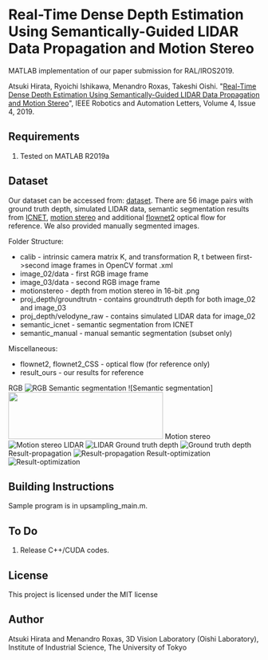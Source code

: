 # Real-Time Dense Depth Estimation Using Semantically-Guided LIDAR Data Propagation and Motion Stereo

MATLAB implementation of our paper submission for RAL/IROS2019.

Atsuki Hirata, Ryoichi Ishikawa, Menandro Roxas, Takeshi Oishi. "[Real-Time Dense Depth Estimation Using Semantically-Guided LIDAR Data Propagation and Motion Stereo](https://ieeexplore.ieee.org/document/8756107)", IEEE Robotics and Automation Letters, Volume 4, Issue 4, 2019.

## Requirements
1. Tested on MATLAB R2019a

## Dataset
Our dataset can be accessed from: [dataset](http://b2.cvl.iis.u-tokyo.ac.jp/~roxas/data_iros2019_open.zip). There are 56 image pairs with ground truth depth, simulated LIDAR data, semantic segmentation results from [ICNET](https://github.com/hellochick/ICNet-tensorflow), [motion stereo](https://github.com/menandro/Reconflow) and additional [flownet2](https://github.com/lmb-freiburg/flownet2) optical flow for reference. We also provided manually segmented images.

Folder Structure:
* calib - intrinsic camera matrix K, and transformation R, t between first->second image frames in OpenCV format .xml 
* image_02/data - first RGB image frame
* image_03/data - second RGB image frame
* motionstereo - depth from motion stereo in 16-bit .png
* proj_depth/groundtrutn - contains groundtruth depth for both image_02 and image_03 
* proj_depth/velodyne_raw - contains simulated LIDAR data for image_02
* semantic_icnet - semantic segmentation from ICNET
* semantic_manual - manual semantic segmentation (subset only)

Miscellaneous:
* flownet2, flownet2_CSS - optical flow (for reference only)
* result_ours - our results for reference

RGB
![RGB](http://b2.cvl.iis.u-tokyo.ac.jp/~roxas/image.png)
Semantic segmentation
![Semantic segmentation]<img src="http://b2.cvl.iis.u-tokyo.ac.jp/~roxas/semantic.png" width="310" height="94">
Motion stereo
![Motion stereo](http://b2.cvl.iis.u-tokyo.ac.jp/~roxas/motionstereo.png)
LIDAR
![LIDAR](http://b2.cvl.iis.u-tokyo.ac.jp/~roxas/lidar.png)
Ground truth depth
![Ground truth depth](http://b2.cvl.iis.u-tokyo.ac.jp/~roxas/gtdepth.png)
Result-propagation
![Result-propagation](http://b2.cvl.iis.u-tokyo.ac.jp/~roxas/propagation.png)
Result-optimization
![Result-optimization](http://b2.cvl.iis.u-tokyo.ac.jp/~roxas/optimization.png)

## Building Instructions
Sample program is in upsampling_main.m.

## To Do
1. Release C++/CUDA codes.

## License
This project is licensed under the MIT license

## Author
Atsuki Hirata and Menandro Roxas, 3D Vision Laboratory (Oishi Laboratory), Institute of Industrial Science, The University of Tokyo


